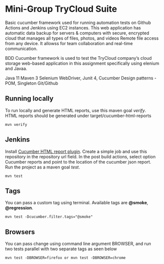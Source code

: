# Mini-Group TryCloud Suite
Basic cucumber framework used for running automation tests on Github Actions and Jenkins using EC2 instances.
This web application has automatic data backup for servers & computers with 
secure, encrypted cloud that manages all types of files, photos, and videos
Remote file access from any device. It allowss for team collaboration and real-time communication.

BDD Cucumber framework  is used to test the TryCloud company’s cloud storage web-based application in this assignment specifically using elenium and Javaa. 

Java 11
Maven 3
Selenium WebDriver, 
Junit 4, 
Cucumber Design patterns - POM, Singleton 
Git/Github

## Running locally
To run locally and generate HTML reports, use this maven goal *verify*. HTML reports should be generated under target/cucumber-html-reports
```
mvn verify
```

## Jenkins
Install [Cucumber HTML report plugin](https://plugins.jenkins.io/cucumber-reports). Create a simple job and use this repository in the repository url field. In the post build actions, select option Cucumber reports and point to the location of the cucumber json report. Run the project as a maven goal *test*.

```
mvn test
```
## Tags
You can pass a custom tag using terminal. Available tags are **@smoke**, **@regression**. 

```
mvn test -Dcucumber.filter.tags="@smoke"
```
## Browsers
You can pass change using command line argument BROWSER, and run two tests parallel with two separate tags as seen below
```
mvn test -DBROWSER=firefox or mvn test -DBROWSER=chrome
```
